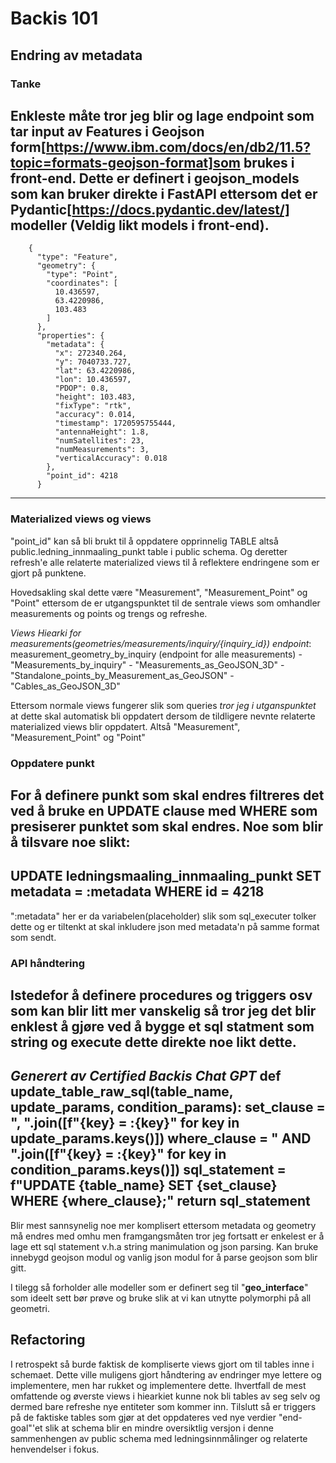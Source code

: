 
# Backis 101

## Endring av metadata

### Tanke
Enkleste måte tror jeg blir og lage endpoint som tar input av Features i Geojson form[https://www.ibm.com/docs/en/db2/11.5?topic=formats-geojson-format]som brukes
i front-end. Dette er definert i geojson_models som kan bruker direkte i FastAPI ettersom det er Pydantic[https://docs.pydantic.dev/latest/] modeller (Veldig likt models i front-end).
---
        {
          "type": "Feature",
          "geometry": {
            "type": "Point",
            "coordinates": [
              10.436597,
              63.4220986,
              103.483
            ]
          },
          "properties": {
            "metadata": {
              "x": 272340.264,
              "y": 7040733.727,
              "lat": 63.4220986,
              "lon": 10.436597,
              "PDOP": 0.8,
              "height": 103.483,
              "fixType": "rtk",
              "accuracy": 0.014,
              "timestamp": 1720595755444,
              "antennaHeight": 1.8,
              "numSatellites": 23,
              "numMeasurements": 3,
              "verticalAccuracy": 0.018
            },
            "point_id": 4218
          }
---

### Materialized views og views

"point_id" kan så bli brukt til å oppdatere opprinnelig TABLE altså public.ledning_innmaaling_punkt table i public schema. Og deretter
refresh'e alle relaterte materialized views til å reflektere endringene som er gjort på punktene.

Hovedsakling skal dette være "Measurement", "Measurement_Point" og "Point" 
ettersom de er utgangspunktet til de sentrale views som omhandler measurements og points 
og trengs og refreshe.

*Views Hiearki for measurements(geometries/measurements/inquiry/{inquiry_id}) endpoint*:
measurement_geometry_by_inquiry (endpoint for alle measurements)
    - "Measurements_by_inquiry"
    - "Measurements_as_GeoJSON_3D"
        - "Standalone_points_by_Measurement_as_GeoJSON"
        - "Cables_as_GeoJSON_3D"

Ettersom normale views fungerer slik som queries *tror jeg i utganspunktet* at dette skal automatisk bli oppdatert dersom de tildligere nevnte relaterte materialized 
views blir oppdatert. Altså "Measurement", "Measurement_Point" og "Point"

### Oppdatere punkt

For å definere punkt som skal endres filtreres det ved å bruke en UPDATE clause med 
WHERE som presiserer punktet som skal endres. Noe som blir å tilsvare 
noe slikt:
---
UPDATE ledningsmaaling_innmaaling_punkt
SET metadata = :metadata
WHERE id = 4218
---
":metadata" her er da variabelen(placeholder) slik som sql_executer tolker dette 
og er tiltenkt at skal inkludere json med metadata'n på samme format som sendt.

### API håndtering
Istedefor å definere procedures og triggers osv som kan blir litt mer vanskelig så tror jeg det blir enklest å gjøre ved å 
bygge et sql statment som string og execute dette direkte noe likt dette.
---
*Generert av Certified Backis Chat GPT*
def update_table_raw_sql(table_name, update_params, condition_params):
    set_clause = ", ".join([f"{key} = :{key}" for key in update_params.keys()])
    where_clause = " AND ".join([f"{key} = :{key}" for key in condition_params.keys()])
    sql_statement = f"UPDATE {table_name} SET {set_clause} WHERE {where_clause};"
    return sql_statement
---
Blir mest sannsynelig noe mer komplisert ettersom metadata og geometry må endres med omhu men framgangsmåten tror
jeg fortsatt er enkelest er å lage ett sql statement v.h.a string manimulation og json parsing. Kan bruke innebygd geojson modul
og vanlig json modul for å parse geojson som blir gitt.

I tilegg så forholder alle modeller som er definert seg til "__geo_interface__" som ideelt sett bør prøve og 
bruke slik at vi kan utnytte polymorphi på all geometri. 

## Refactoring
I retrospekt så burde faktisk de kompliserte views gjort om til tables inne i schemaet. Dette ville muligens gjort håndtering av endringer mye lettere og implementere,
men har rukket og implementere dette. Ihvertfall de mest omfattende og øverste views i hiearkiet kunne nok bli tables av seg selv og dermed bare refreshe nye entiteter som 
kommer inn. Tilslutt så er triggers på de faktiske tables som gjør at det oppdateres ved nye verdier "end-goal"'et slik at schema blir en mindre oversiktlig versjon i 
denne sammenhengen av public schema med ledningsinnmålinger og relaterte henvendelser i fokus.







